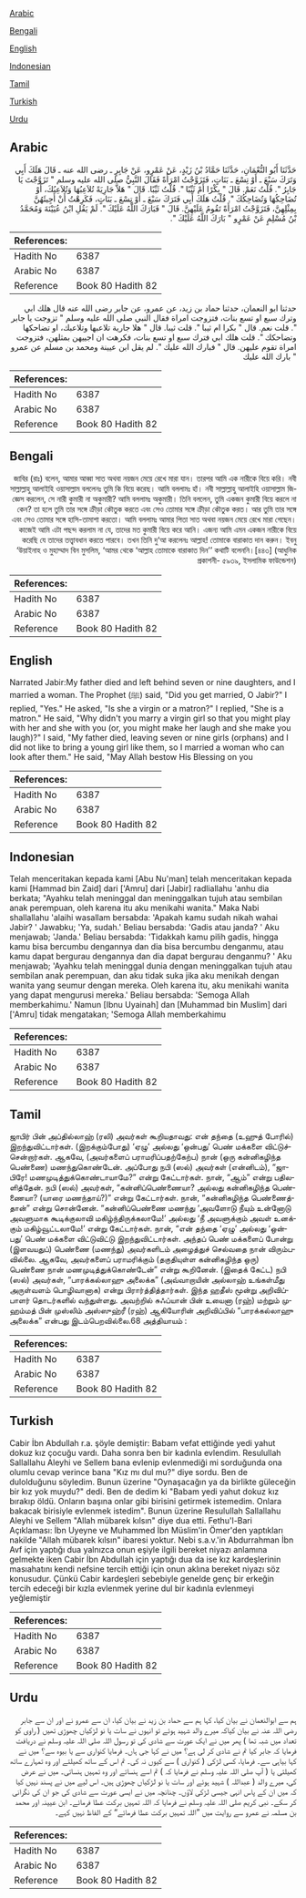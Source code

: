 [Arabic](#arabic)

[Bengali](#bengali)

[English](#english)

[Indonesian](#indonesian)

[Tamil](#tamil)

[Turkish](#turkish)

[Urdu](#urdu)

## Arabic


<div dir="rtl" lang="ar" style={{fontSize:'larger',backgroundColor:'#f8f9fa',padding:20}}>
حَدَّثَنَا أَبُو النُّعْمَانِ، حَدَّثَنَا حَمَّادُ بْنُ زَيْدٍ، عَنْ عَمْرٍو، عَنْ جَابِرٍ ـ رضى الله عنه ـ قَالَ هَلَكَ أَبِي وَتَرَكَ سَبْعَ ـ أَوْ تِسْعَ ـ بَنَاتٍ، فَتَزَوَّجْتُ امْرَأَةً فَقَالَ النَّبِيُّ صلى الله عليه وسلم ‏"‏ تَزَوَّجْتَ يَا جَابِرُ ‏"‏‏.‏ قُلْتُ نَعَمْ‏.‏ قَالَ ‏"‏ بِكْرًا أَمْ ثَيِّبًا ‏"‏‏.‏ قُلْتُ ثَيِّبًا‏.‏ قَالَ ‏"‏ هَلاَّ جَارِيَةً تُلاَعِبُهَا وَتُلاَعِبُكَ، أَوْ تُضَاحِكُهَا وَتُضَاحِكُكَ ‏"‏‏.‏ قُلْتُ هَلَكَ أَبِي فَتَرَكَ سَبْعَ ـ أَوْ تِسْعَ ـ بَنَاتٍ، فَكَرِهْتُ أَنْ أَجِيئَهُنَّ بِمِثْلِهِنَّ، فَتَزَوَّجْتُ امْرَأَةً تَقُومُ عَلَيْهِنَّ‏.‏ قَالَ ‏"‏ فَبَارَكَ اللَّهُ عَلَيْكَ ‏"‏‏.‏ لَمْ يَقُلِ ابْنُ عُيَيْنَةَ وَمُحَمَّدُ بْنُ مُسْلِمٍ عَنْ عَمْرٍو ‏"‏ بَارَكَ اللَّهُ عَلَيْكَ ‏"‏‏.‏
</div>
<div style={{backgroundColor:'#f8f9fa',padding:20, marginBottom: 10}}><table> <thead> <tr> <th>References:</th> <th></th> </tr> </thead> <tbody><tr><td>Hadith No</td><td>6387</td></tr><tr><td>Arabic No</td><td>6387</td></tr><tr><td>Reference</td><td>Book 80 Hadith 82</td></tr></tbody></table></div>


<div dir="rtl" lang="ar" style={{fontSize:'larger',backgroundColor:'#f8f9fa',padding:20}}>
حدثنا ابو النعمان، حدثنا حماد بن زيد، عن عمرو، عن جابر رضى الله عنه قال هلك ابي وترك سبع او تسع بنات، فتزوجت امراة فقال النبي صلى الله عليه وسلم " تزوجت يا جابر ". قلت نعم. قال " بكرا ام ثيبا ". قلت ثيبا. قال " هلا جارية تلاعبها وتلاعبك، او تضاحكها وتضاحكك ". قلت هلك ابي فترك سبع او تسع بنات، فكرهت ان اجييهن بمثلهن، فتزوجت امراة تقوم عليهن. قال " فبارك الله عليك ". لم يقل ابن عيينة ومحمد بن مسلم عن عمرو " بارك الله عليك
</div>
<div style={{backgroundColor:'#f8f9fa',padding:20, marginBottom: 10}}><table> <thead> <tr> <th>References:</th> <th></th> </tr> </thead> <tbody><tr><td>Hadith No</td><td>6387</td></tr><tr><td>Arabic No</td><td>6387</td></tr><tr><td>Reference</td><td>Book 80 Hadith 82</td></tr></tbody></table></div>

## Bengali


<div dir="rtl" lang="bn" style={{fontSize:'larger',backgroundColor:'#f8f9fa',padding:20}}>
জাবির (রাঃ) বলেন, আমার আব্বা সাত অথবা নয়জন মেয়ে রেখে মারা যান। তারপর আমি এক নারীকে বিয়ে করি। নবী সাল্লাল্লাহু আলাইহি ওয়াসাল্লাম বললেনঃ তুমি কি বিয়ে করেছ। আমি বললামঃ হাঁ। নবী সাল্লাল্লাহু আলাইহি ওয়াসাল্লাম জিজ্ঞেস করলেন, সে নারী কুমারী না অকুমারী? আমি বললামঃ অকুমারী। তিনি বললেন, তুমি একজন কুমারী বিয়ে করলে না কেন? তা হলে তুমি তার সঙ্গে ক্রীড়া কৌতুক করতে এবং সেও তোমার সঙ্গে ক্রীড়া কৌতুক করত। আর তুমি তার সঙ্গে এবং সেও তোমার সঙ্গে হাসি-তামাশা করতো। আমি বললামঃ আমার পিতা সাত অথবা নয়জন মেয়ে রেখে মারা গেছেন। কাজেই আমি এটা পছন্দ করলাম না যে, তাদের মত কুমারী বিয়ে করে আনি। এজন্য আমি এমন একজন নারীকে বিয়ে করেছি যে তাদের তত্ত্বাবধান করতে পারবে। তখন তিনি দু‘আ করলেনঃ আল্লাহ! তোমাকে বারাকাত দান করুন। ইবনু ‘উয়াইনাহ ও মুহাম্মাদ বিন মুসলিম, ‘আমর থেকে ‘আল্লাহ তোমাকে বারাকাত দিন’’ কথাটি বলেননি।[৪৪৩] (আধুনিক প্রকাশনী- ৫৯৩৯, ইসলামিক ফাউন্ডেশন)
</div>
<div style={{backgroundColor:'#f8f9fa',padding:20, marginBottom: 10}}><table> <thead> <tr> <th>References:</th> <th></th> </tr> </thead> <tbody><tr><td>Hadith No</td><td>6387</td></tr><tr><td>Arabic No</td><td>6387</td></tr><tr><td>Reference</td><td>Book 80 Hadith 82</td></tr></tbody></table></div>

## English


<div dir="ltr" lang="en" style={{fontSize:'larger',backgroundColor:'#f8f9fa',padding:20}}>
Narrated Jabir:My father died and left behind seven or nine daughters, and I married a woman. The Prophet (ﷺ) said, "Did you get married, O Jabir?" I replied, "Yes." He asked, "Is she a virgin or a matron?" I replied, "She is a matron." He said, "Why didn't you marry a virgin girl so that you might play with her and she with you (or, you might make her laugh and she make you laugh)?" I said, "My father died, leaving seven or nine girls (orphans) and I did not like to bring a young girl like them, so I married a woman who can look after them." He said, "May Allah bestow His Blessing on you
</div>
<div style={{backgroundColor:'#f8f9fa',padding:20, marginBottom: 10}}><table> <thead> <tr> <th>References:</th> <th></th> </tr> </thead> <tbody><tr><td>Hadith No</td><td>6387</td></tr><tr><td>Arabic No</td><td>6387</td></tr><tr><td>Reference</td><td>Book 80 Hadith 82</td></tr></tbody></table></div>

## Indonesian


<div dir="ltr" lang="id" style={{fontSize:'larger',backgroundColor:'#f8f9fa',padding:20}}>
Telah menceritakan kepada kami [Abu Nu'man] telah menceritakan kepada kami [Hammad bin Zaid] dari ['Amru] dari [Jabir] radliallahu 'anhu dia berkata; "Ayahku telah meninggal dan meninggalkan tujuh atau sembilan anak perempuan, oleh karena itu aku menikahi wanita." Maka Nabi shallallahu 'alaihi wasallam bersabda: 'Apakah kamu sudah nikah wahai Jabir? ' Jawabku; 'Ya, sudah.' Beliau bersabda: 'Gadis atau janda? ' Aku menjawab; 'Janda.' Beliau bersabda: 'Tidakkah kamu pilih gadis, hingga kamu bisa bercumbu dengannya dan dia bisa bercumbu denganmu, atau kamu dapat bergurau dengannya dan dia dapat bergurau denganmu? ' Aku menjawab; 'Ayahku telah meninggal dunia dengan meninggalkan tujuh atau sembilan anak perempuan, dan aku tidak suka jika aku menikah dengan wanita yang seumur dengan mereka. Oleh karena itu, aku menikahi wanita yang dapat mengurusi mereka.' Beliau bersabda: 'Semoga Allah memberkahimu.' Namun [Ibnu Uyainah] dan [Muhammad bin Muslim] dari ['Amru] tidak mengatakan; 'Semoga Allah memberkahimu
</div>
<div style={{backgroundColor:'#f8f9fa',padding:20, marginBottom: 10}}><table> <thead> <tr> <th>References:</th> <th></th> </tr> </thead> <tbody><tr><td>Hadith No</td><td>6387</td></tr><tr><td>Arabic No</td><td>6387</td></tr><tr><td>Reference</td><td>Book 80 Hadith 82</td></tr></tbody></table></div>

## Tamil


<div dir="ltr" lang="ta" style={{fontSize:'larger',backgroundColor:'#f8f9fa',padding:20}}>
ஜாபிர் பின் அப்தில்லாஹ் (ரலி) அவர்கள் கூறியதாவது: என் தந்தை (உஹுத் போரில்) இறந்துவிட்டார்கள். (இறக்கும்போது) ‘ஏழு’ அல்லது ‘ஒன்பது’ பெண் மக்களை விட்டுச்சென்றார்கள். ஆகவே, (அவர்களைப் பராமரிப்பதற்கேற்ப) நான் (ஒரு கன்னிகழிந்த பெண்ணை) மணந்துகொண்டேன். அப்போது நபி (ஸல்) அவர்கள் (என்னிடம்), “ஜாபிரே! மணமுடித்துக்கொண்டாயாமே?” என்று கேட்டார்கள். நான், “ஆம்” என்று பதிலளித்தேன். நபி (ஸல்) அவர்கள், “கன்னிப்பெண்ணையா? அல்லது கன்னிகழிந்த பெண்ணையா? (யாரை மணந்தாய்?)” என்று கேட்டார்கள். நான், “கன்னிகழிந்த பெண்ணைத்தான்” என்று சொன்னேன். “கன்னிப்பெண்ணை மணந்து ‘அவளோடு நீயும் உன்னோடு அவளுமாக கூடிக்குலாவி மகிழ்ந்திருக்கலாமே!’ அல்லது ‘நீ அவளுக்கும் அவள் உனக்கும் மகிழ்வூட்டலாமே!’ என்று கேட்டார்கள். நான், “என் தந்தை ‘ஏழு’ அல்லது ‘ஒன்பது’ பெண் மக்களை விட்டுவிட்டு இறந்துவிட்டார்கள். அந்தப் பெண் மக்களைப் போன்று (இளவயதுப்) பெண்ணை (மணந்து) அவர்களிடம் அழைத்துச் செல்வதை நான் விரும்பவில்லை. ஆகவே, அவர்களைப் பராமரிக்கும் (தகுதியுள்ள கன்னிகழிந்த ஒரு) பெண்ணை நான் மணமுடித்துக்கொண்டேன்” என்று கூறினேன். (இதைக் கேட்ட) நபி (ஸல்) அவர்கள், “பாரக்கல்லாஹு அலைக்க” (அவ்வாறாயின் அல்லாஹ் உங்கள்மீது அருள்வளம் பொழிவானாக) என்று பிரார்த்தித்தார்கள். இந்த ஹதீஸ் மூன்று அறிவிப்பாளர் தொடர்களில் வந்துள்ளது. அவற்றில் சுஃப்யான் பின் உயைனா (ரஹ்) மற்றும் முஹம்மத் பின் முஸ்லிம் அஸ்ஸுஹ்ரீ (ரஹ்) ஆகியோரின் அறிவிப்பில் “பாரக்கல்லாஹு அலைக்க” என்பது இடம்பெறவில்லை.68 அத்தியாயம் :
</div>
<div style={{backgroundColor:'#f8f9fa',padding:20, marginBottom: 10}}><table> <thead> <tr> <th>References:</th> <th></th> </tr> </thead> <tbody><tr><td>Hadith No</td><td>6387</td></tr><tr><td>Arabic No</td><td>6387</td></tr><tr><td>Reference</td><td>Book 80 Hadith 82</td></tr></tbody></table></div>

## Turkish


<div dir="ltr" lang="tr" style={{fontSize:'larger',backgroundColor:'#f8f9fa',padding:20}}>
Cabir İbn Abdullah r.a. şöyle demiştir: Babam vefat ettiğinde yedi yahut dokuz kız çocuğu vardı. Daha sonra ben bir kadınla evlendim. Resulullah Sallallahu Aleyhi ve Sellem bana evlenip evlenmediği mi sorduğunda ona olumlu cevap verince bana "Kız mı dul mu?" diye sordu. Ben de dulolduğunu söyledim. Bunun üzerine "Oynaşacağın ya da birlikte güleceğin bir kız yok muydu?" dedi. Ben de dedim ki "Babam yedi yahut dokuz kız bırakıp öldü. Onların başına onlar gibi birisini getirmek istemedim. Onlara bakacak birisiyle evlenmek istedim". Bunun üzerine Resulullah Sallallahu Aleyhi ve Sellem "Allah mübarek kılsın" diye dua etti. Fethu'l-Bari Açıklaması: İbn Uyeyne ve Muhammed İbn Müslim'in Ömer'den yaptıkları nakilde "Allah mübarek kılsın" ibaresi yoktur. Nebi s.a.v.'in Abdurrahman İbn Avf için yaptığı dua yalnızca onun eşiyle ilgili bereket niyazı anlamına gelmekte iken Cabir İbn Abdullah için yaptığı dua da ise kız kardeşlerinin masıahatını kendi nefsine tercih ettiği için onun aklına bereket niyazı söz konusudur. Çünkü Cabir kardeşleri sebebiyle genelde genç bir erkeğin tercih edeceği bir kızla evlenmek yerine dul bir kadınla evlenmeyi yeğlemiştir
</div>
<div style={{backgroundColor:'#f8f9fa',padding:20, marginBottom: 10}}><table> <thead> <tr> <th>References:</th> <th></th> </tr> </thead> <tbody><tr><td>Hadith No</td><td>6387</td></tr><tr><td>Arabic No</td><td>6387</td></tr><tr><td>Reference</td><td>Book 80 Hadith 82</td></tr></tbody></table></div>

## Urdu


<div dir="rtl" lang="ur" style={{fontSize:'larger',backgroundColor:'#f8f9fa',padding:20}}>
ہم سے ابوالنعمان نے بیان کیا، کہا ہم سے حماد بن زید نے بیان کیا، ان سے عمرو نے اور ان سے جابر رضی اللہ عنہ نے بیان کیاکہ میرے والد شہید ہوئے تو انہوں نے سات یا نو لڑکیاں چھوڑی تھیں ( راوی کو تعداد میں شبہ تھا ) پھر میں نے ایک عورت سے شادی کی تو رسول اللہ صلی اللہ علیہ وسلم نے دریافت فرمایا کہ جابر کیا تم نے شادی کر لی ہے؟ میں نے کہا جی ہاں۔ فرمایا کنواری سے یا بیوہ سے؟ میں نے کہا بیاہی سے۔ فرمایا، کسی لڑکی ( کنواری ) سے کیوں نہ کی۔ تم اس کے ساتھ کھیلتے اور وہ تمہارے ساتھ کھیلتی یا ( آپ صلی اللہ علیہ وسلم نے فرمایا کہ ) تم اسے ہنساتے اور وہ تمہیں ہنساتی۔ میں نے عرض کی، میرے والد ( عبداللہ ) شہید ہوئے اور سات یا نو لڑکیاں چھوڑی ہیں۔ اس لیے میں نے پسند نہیں کیا کہ میں ان کے پاس انہی جیسی لڑکی لاؤں۔ چنانچہ میں نے ایسی عورت سے شادی کی جو ان کی نگرانی کر سکے۔ نبی کریم صلی اللہ علیہ وسلم نے فرمایا کہ اللہ تمہیں برکت عطا فرمائے۔ ابن عیینہ اور محمد بن مسلمہ نے عمرو سے روایت میں ”اللہ تمہیں برکت عطا فرمائے“ کے الفاظ نہیں کہے۔
</div>
<div style={{backgroundColor:'#f8f9fa',padding:20, marginBottom: 10}}><table> <thead> <tr> <th>References:</th> <th></th> </tr> </thead> <tbody><tr><td>Hadith No</td><td>6387</td></tr><tr><td>Arabic No</td><td>6387</td></tr><tr><td>Reference</td><td>Book 80 Hadith 82</td></tr></tbody></table></div>